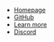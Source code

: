 - [Homepage](https://booster.cloud)
- [GitHub](https://github.com/boostercloud/booster)
- [Learn more](https://www.booster.cloud/learn-more)
- [Discord](https://discord.gg/bDY8MKx)